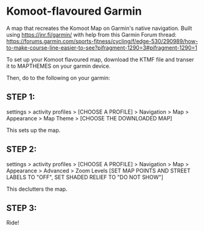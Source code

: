 # Komoot-flavoured Garmin
A map that recreates the Komoot Map on Garmin's native navigation. Built using https://jnr.fi/garmin/ with help from this Garmin Forum thread: https://forums.garmin.com/sports-fitness/cycling/f/edge-530/290989/how-to-make-course-line-easier-to-see?pifragment-1290=3#pifragment-1290=1

To set up your Komoot flavoured map, download the KTMF file and transer it to MAPTHEMES on your garmin device.

Then, do to the following on your garmin:

## STEP 1:

settings > activity profiles > [CHOOSE A PROFILE] > Navigation > Map > Appearance > Map Theme > [CHOOSE THE DOWNLOADED MAP]

This sets up the map.

## STEP 2:

settings > activity profiles > [CHOOSE A PROFILE] > Navigation > Map > Appearance > Advanced > Zoom Levels [SET MAP POINTS AND STREET LABELS TO "OFF", SET SHADED RELIEF TO "DO NOT SHOW"]

This declutters the map.

## STEP 3:

Ride!
